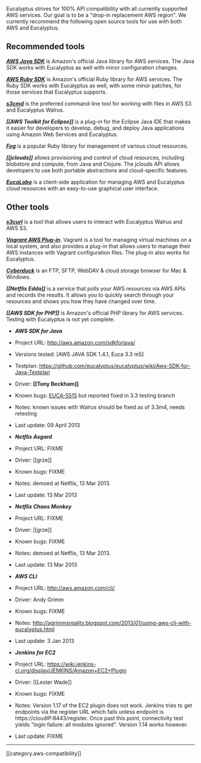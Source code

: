 Eucalyptus strives for 100% API compatibility with all currently supported AWS services. Our goal is to be a "drop-in replacement AWS region".  We currently recommend the following open source tools for use with both AWS and Eucalyptus.

## Recommended tools

_**[AWS Java SDK](https://github.com/eucalyptus/eucalyptus/wiki/HOWTO-Use-AWS-Java-SDK-with-Eucalyptus)**_ is Amazon's official Java library for AWS services.  The Java SDK works with Eucalyptus as well with minor configuration changes. 

**_[AWS Ruby SDK](https://github.com/eucalyptus/eucalyptus/wiki/HOWTO-Use-AWS-Ruby-SDK-with-Eucalyptus)_** is Amazon's official Ruby library for AWS services. The Ruby SDK works with Eucalyptus as well, with some minor patches, for those services that Eucalyptus supports. 

**_[s3cmd](https://github.com/eucalyptus/eucalyptus/wiki/HowTo-use-s3cmd-with-Eucalyptus)_** is the preferred command-line tool for working with files in AWS S3 and Eucalyptus Walrus.

**_[[AWS Toolkit for Eclipse]]_** is a plug-in for the Eclipse Java IDE that makes it easier for developers to develop, debug, and deploy Java applications using Amazon Web Services and Eucalyptus.

**_[Fog](https://github.com/eucalyptus/eucalyptus/wiki/HOWTO-Use-Fog-with-Eucalyptus)_** is a popular Ruby library for management of various cloud resources.

**_[[jclouds]]_** allows provisioning and control of cloud resources, including blobstore and compute, from Java and Clojure. The jclouds API allows developers to use both portable abstractions and cloud-specific features.

**_[EucaLobo](http://testingclouds.wordpress.com/2013/06/18/getting-started-with-eucalobo/)_** is a client-side application for managing AWS and Eucalyptus cloud resources with an easy-to-use graphical user interface.

## Other tools

**_[s3curl](http://www.eucalyptus.com/eucalyptus-cloud/tools/s3curl)_** is a tool that allows users to interact with Eucalyptus Walrus and AWS S3.

**_[Vagrant AWS Plug-in](https://github.com/mitchellh/vagrant-aws)_**.  Vagrant is a tool for managing virtual machines on a local system, and also provides a plug-in that allows users to manage their AWS instances with Vagrant configuration files.  The plug-in also works for Eucalyptus.

**_[Cyberduck](http://cyberduck.ch/)_** is an FTP, SFTP, WebDAV & cloud storage browser for Mac & Windows.

**_[[Netflix Edda]]_** is a service that polls your AWS resources via AWS APIs and records the results. It allows you to quickly search through your resources and shows you how they have changed over time.

**_[[AWS SDK for PHP]]_** is Amazon's official PHP library for AWS services. Testing with Eucalyptus is not yet complete.

* _**AWS SDK for Java**_ 
 * Project URL: http://aws.amazon.com/sdkforjava/
 * Versions tested: [AWS JAVA SDK 1.4.1, Euca 3.3 m5]
 * Testplan: https://github.com/eucalyptus/eucalyptus/wiki/Aws-SDK-for-Java-Testplan
 * Driver: **[[Tony Beckham]]**
 * Known bugs: [EUCA-5515](https://eucalyptus.atlassian.net/browse/EUCA-5515) but reported fixed in 3.3 testing branch
 * Notes: known issues with Walrus should be fixed as of 3.3m4, needs retesting
 * Last update: 09 April 2013

* _**Netflix Asgard**_
 * Project URL: FIXME
 * Driver: [[grze]]
 * Known bugs: FIXME
 * Notes: demoed at Netflix, 13 Mar 2013.
 * Last update: 13 Mar 2013

* _**Netflix Chaos Monkey**_
 * Project URL: FIXME
 * Driver: [[grze]]
 * Known bugs: FIXME
 * Notes: demoed at Netflix, 13 Mar 2013.
 * Last update: 13 Mar 2013

* _**AWS CLI**_
 * Project URL: http://aws.amazon.com/cli/
 * Driver: Andy Grimm
 * Known bugs: FIXME
 * Notes: http://agrimmsreality.blogspot.com/2013/01/using-aws-cli-with-eucalyptus.html
 * Last update: 3 Jan 2013

* _**Jenkins for EC2**_
 * Project URL: https://wiki.jenkins-ci.org/display/JENKINS/Amazon+EC2+Plugin
 * Driver: [[Lester Wade]]
 * Known bugs: FIXME
 * Notes: Version 1.17 of the EC2 plugin does not work. Jenkins tries to get endpoints via the register URL which fails unless endpoint is https://cloudIP:8443/register. Once past this point, connectivity test yields "login failure: all modules ignored". Version 1.14 works however.
 * Last update: FIXME

*****

[[category.aws-compatibility]]